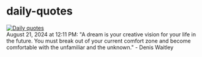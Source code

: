 # daily-quotes
[![Daily quotes](https://github.com/ceepu8/daily-quotes/actions/workflows/daily-quote.yml/badge.svg)](https://github.com/ceepu8/daily-quotes/actions/workflows/daily-quote.yml)<br/>
August 21, 2024 at 12:11 PM: "A dream is your creative vision for your life in the future. You must break out of your current comfort zone and become comfortable with the unfamiliar and the unknown." - Denis Waitley
